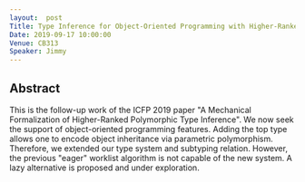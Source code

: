 ```yaml
---
layout:  post
Title: Type Inference for Object-Oriented Programming with Higher-Ranked Polymorphism
Date: 2019-09-17 10:00:00
Venue: CB313
Speaker: Jimmy
---
```

## Abstract
This is the follow-up work of the ICFP 2019 paper "A Mechanical Formalization of Higher-Ranked Polymorphic Type Inference". We now seek the support of object-oriented programming features. Adding the top type allows one to encode object inheritance via parametric polymorphism. Therefore, we extended our type system and subtyping relation. However, the previous "eager" worklist algorithm is not capable of the new system. A lazy alternative is proposed and under exploration.